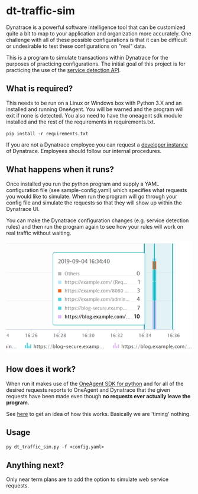 # dt-traffic-sim
Dynatrace is a powerful software intelligence tool that can be customized quite a bit to map to your application and organization more accurately. One challenge with all of these possible configurations is that it can be difficult or undesirable to test these configurations on "real" data. 

This is a program to simulate transactions within Dynatrace for the purposes of practicing configurations. The initial goal of this project is for practicing the use of the [service detection API](https://www.dynatrace.com/support/help/extend-dynatrace/dynatrace-api/configuration-api/service-api/detection-rules/).

## What is required?
This needs to be run on a Linux or Windows box with Python 3.X and an installed and running OneAgent. You will be warned and the program will exit if none is detected. You also need to have the oneagent sdk module installed and the rest of the requirements in requirements.txt.

`pip install -r requirements.txt`

If you are not a Dynatrace employee you can request a [developer instance](https://www.dynatrace.com/developer/trial/) of Dynatrace. Employees should follow our internal procedures.

## What happens when it runs?
Once installed you run the python program and supply a YAML configuration file (see sample-config.yaml) which specifies what requests you would like to simulate. When run the program will go through your config file and simulate the requests so that they will show up within the Dynatrace UI.

You can make the Dynatrace configuration changes (e.g. service detection rules) and then run the program again to see how your rules will work on real traffic without waiting.

![Requests in UI](/images/example-in-ui.png)

## How does it work?
When run it makes use of the [OneAgent SDK for python](https://github.com/Dynatrace/OneAgent-SDK-for-Python) and for all of the desired requests reports to OneAgent and Dynatrace that the given requests have been made even though **no requests ever actually leave the program**.

See [here](https://github.com/Dynatrace/OneAgent-SDK-for-Python) to get an idea of how this works. Basically we are 'timing' nothing.

## Usage
`py dt_traffic_sim.py -f <config.yaml>`

## Anything next?
Only near term plans are to add the option to simulate web service requests.
